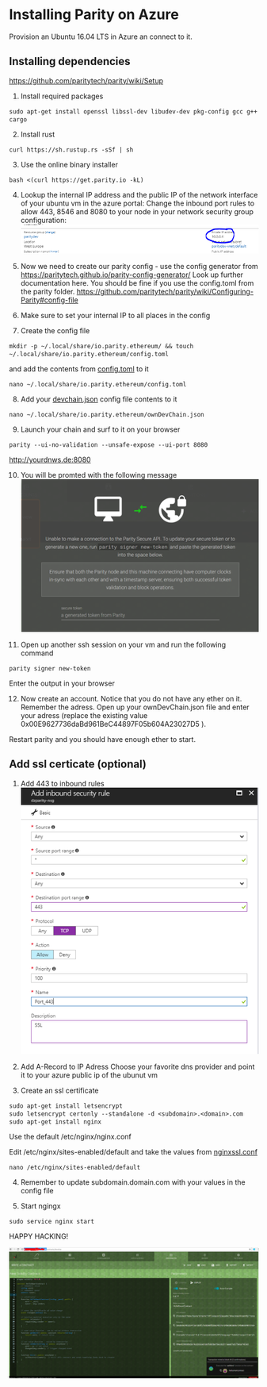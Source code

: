 # Installing Parity on Azure

Provision an Ubuntu 16.04 LTS in Azure an connect to it.

## Installing dependencies
https://github.com/paritytech/parity/wiki/Setup

1. Install required packages
~~~
sudo apt-get install openssl libssl-dev libudev-dev pkg-config gcc g++ cargo
~~~

2. Install rust
~~~
curl https://sh.rustup.rs -sSf | sh
~~~

3. Use the online binary installer
~~~
bash <(curl https://get.parity.io -kL)
~~~

4. Lookup the internal IP address and the public IP of the network interface of your ubuntu vm in the azure portal:
Change the inbound port rules to allow 443, 8546 and 8080 to your node in your network security group configuration:
![](/img/2017-10-13-08-29-11.png)

5. Now we need to create our parity config - use the config generator from https://paritytech.github.io/parity-config-generator/ 
Look up further documentation here. You should be fine if you use the config.toml from the parity folder.
https://github.com/paritytech/parity/wiki/Configuring-Parity#config-file


6. Make sure to set your internal IP to all places in the config

7. Create the config file
~~~
mkdir -p ~/.local/share/io.parity.ethereum/ && touch ~/.local/share/io.parity.ethereum/config.toml
~~~

and add the contents from [config.toml](https://raw.githubusercontent.com/denniszielke/ethereum_lab/master/parity/config.toml) to it

~~~
nano ~/.local/share/io.parity.ethereum/config.toml
~~~

8. Add your [devchain.json](https://raw.githubusercontent.com/denniszielke/ethereum_lab/master/parity/devChain.json) config file contents to it

~~~
nano ~/.local/share/io.parity.ethereum/ownDevChain.json
~~~

9. Launch your chain and surf to it on your browser
~~~
parity --ui-no-validation --unsafe-expose --ui-port 8080
~~~

http://yourdnws.de:8080

10. You will be promted with the following message
![](/img/2017-10-13-11-32-02.png)

11. Open up another ssh session on your vm and run the following command
~~~
parity signer new-token
~~~

Enter the output in your browser

12. Now create an account. Notice that you do not have any ether on it.
Remember the adress. Open up your ownDevChain.json file and enter your adress (replace the existing value 0x00E9627736daBd961BeC44897F05b604A23027D5 ).

Restart parity and you should have enough ether to start.

## Add ssl certicate (optional)

1. Add 443 to inbound rules
![](/img/2017-10-13-09-31-29.png)

2. Add A-Record to IP Adress
Choose your favorite dns provider and point it to your azure public ip of the ubunut vm

3. Create an ssl certificate
```
sudo apt-get install letsencrypt
sudo letsencrypt certonly --standalone -d <subdomain>.<domain>.com
sudo apt-get install nginx
```

Use the default /etc/nginx/nginx.conf

Edit /etc/nginx/sites-enabled/default and take the values from [nginxssl.conf](https://raw.githubusercontent.com/denniszielke/ethereum_lab/master/parity/nginxssl.conf)
~~~
nano /etc/nginx/sites-enabled/default
~~~

4. Remember to update subdomain.domain.com with your values in the config file

5. Start ngingx
~~~
sudo service nginx start
~~~

HAPPY HACKING!

![](/img/2017-10-13-11-57-16.png)
